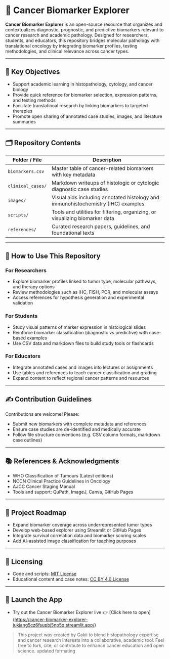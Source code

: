 # 🧬 Cancer Biomarker Explorer

**Cancer Biomarker Explorer** is an open-source resource that organizes and contextualizes diagnostic, prognostic, and predictive biomarkers relevant to cancer research and academic pathology. Designed for researchers, students, and educators, this repository bridges molecular pathology with translational oncology by integrating biomarker profiles, testing methodologies, and clinical relevance across cancer types.

---

## 🎯 Key Objectives

- Support academic learning in histopathology, cytology, and cancer biology  
- Provide quick reference for biomarker selection, expression patterns, and testing methods  
- Facilitate translational research by linking biomarkers to targeted therapies  
- Promote open sharing of annotated case studies, images, and literature summaries  

---

## 🗂️ Repository Contents

| Folder / File | Description |
|---------------|-------------|
| `biomarkers.csv` | Master table of cancer-related biomarkers with key metadata |
| `clinical_cases/` | Markdown writeups of histologic or cytologic diagnostic case studies |
| `images/` | Visual aids including annotated histology and immunohistochemistry (IHC) examples |
| `scripts/` | Tools and utilities for filtering, organizing, or visualizing biomarker data |
| `references/` | Curated research papers, guidelines, and foundational texts |

---

## 🔬 How to Use This Repository

### For Researchers
- Explore biomarker profiles linked to tumor type, molecular pathways, and therapy options  
- Review methodologies such as IHC, FISH, PCR, and molecular assays  
- Access references for hypothesis generation and experimental validation  

### For Students
- Study visual patterns of marker expression in histological slides  
- Reinforce biomarker classification (diagnostic vs predictive) with case-based examples  
- Use CSV data and markdown files to build study tools or flashcards  

### For Educators
- Integrate annotated cases and images into lectures or assignments  
- Use tables and references to teach cancer classification and grading  
- Expand content to reflect regional cancer patterns and resources  

---

## ✍️ Contribution Guidelines

Contributions are welcome! Please:
- Submit new biomarkers with complete metadata and references  
- Ensure case studies are de-identified and medically accurate  
- Follow file structure conventions (e.g. CSV column formats, markdown case outlines)

---

## 📚 References & Acknowledgments

- WHO Classification of Tumours (Latest editions)  
- NCCN Clinical Practice Guidelines in Oncology  
- AJCC Cancer Staging Manual  
- Tools and support: QuPath, ImageJ, Canva, GitHub Pages

---

## 🚀 Project Roadmap

- Expand biomarker coverage across underrepresented tumor types  
- Develop web-based explorer using Streamlit or GitHub Pages  
- Integrate survival correlation data and biomarker scoring scales  
- Add AI-assisted image classification for teaching purposes

---
## 📄 Licensing
- Code and scripts: [MIT License](LICENSE)
- Educational content and case notes: [CC BY 4.0 License](LICENSE-CC-BY-4.0.txt)

---
  ## 🚀 Launch the App
- Try out the Cancer Biomarker Explorer live 👉 [Click here to open] (https://cancer-biomarker-explorer-jukjang5cz6fsupbj5np5q.streamlit.app/)

> This project was created by Gakii to blend histopathology expertise and cancer research interests into a collaborative, academic tool. Feel free to fork, cite, or contribute to enhance cancer education and open science.
> updated formating
